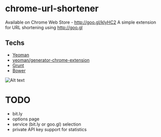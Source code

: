 chrome-url-shortener
====================
Available on Chrome Web Store - http://goo.gl/kIyHC2
A simple extension for URL shortening using http://goo.gl

Techs
-----
- [Yeoman](http://yeoman.io/)
 - [yeoman/generator-chrome-extension](https://github.com/yeoman/generator-chrome-extension)
- [Grunt](http://gruntjs.com/)
- [Bower](http://bower.io/)

![Alt text](https://raw.github.com/yeoman/yeoman.io/gh-pages/media/toolset.png)


TODO
====
- bit.ly
- options page
 - service (bit.ly or goo.gl) selection
 - private API key support for statistics


